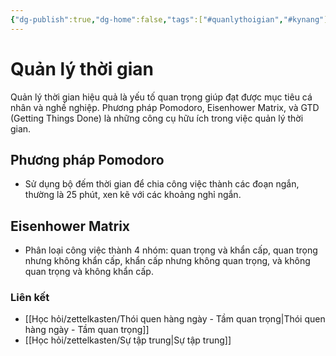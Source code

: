 ```yaml
---
{"dg-publish":true,"dg-home":false,"tags":["#quanlythoigian","#kynang"],"permalink":"/hoc-hoi/zettelkasten/quan-ly-thoi-gian/","dgPassFrontmatter":true,"noteIcon":"","updated":"2025-01-14T22:28:18.579+07:00"}
---
```



# Quản lý thời gian

Quản lý thời gian hiệu quả là yếu tố quan trọng giúp đạt được mục tiêu cá nhân và nghề nghiệp. Phương pháp Pomodoro, Eisenhower Matrix, và GTD (Getting Things Done) là những công cụ hữu ích trong việc quản lý thời gian.

## Phương pháp Pomodoro
- Sử dụng bộ đếm thời gian để chia công việc thành các đoạn ngắn, thường là 25 phút, xen kẽ với các khoảng nghỉ ngắn.

## Eisenhower Matrix
- Phân loại công việc thành 4 nhóm: quan trọng và khẩn cấp, quan trọng nhưng không khẩn cấp, khẩn cấp nhưng không quan trọng, và không quan trọng và không khẩn cấp.

### Liên kết
- [[Học hỏi/zettelkasten/Thói quen hàng ngày - Tầm quan trọng\|Thói quen hàng ngày - Tầm quan trọng]]
- [[Học hỏi/zettelkasten/Sự tập trung\|Sự tập trung]]









 

 

 